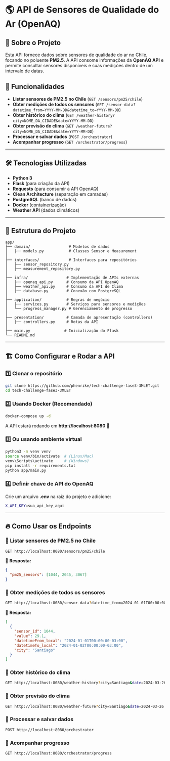 # 🌎 API de Sensores de Qualidade do Ar (OpenAQ)

## 📌 Sobre o Projeto
Esta API fornece dados sobre sensores de qualidade do ar no Chile, focando no poluente **PM2.5**. A API consome informações da **OpenAQ API** e permite consultar sensores disponíveis e suas medições dentro de um intervalo de datas.

## 🚀 Funcionalidades
- **Listar sensores de PM2.5 no Chile** (`GET /sensors/pm25/chile`)
- **Obter medições de todos os sensores** (`GET /sensor-data?datetime_from=YYYY-MM-DD&datetime_to=YYYY-MM-DD`)
- **Obter histórico do clima** (`GET /weather-history?city=NOME_DA_CIDADE&date=YYYY-MM-DD`)
- **Obter previsão do clima** (`GET /weather-future?city=NOME_DA_CIDADE&date=YYYY-MM-DD`)
- **Processar e salvar dados** (`POST /orchestrator`)
- **Acompanhar progresso** (`GET /orchestrator/progress`)

---

## 🛠 Tecnologias Utilizadas
- **Python 3**
- **Flask** (para criação da API)
- **Requests** (para consumir a API OpenAQ)
- **Clean Architecture** (separação em camadas)
- **PostgreSQL** (banco de dados)
- **Docker** (containerização)
- **Weather API** (dados climáticos)

---

## 📂 Estrutura do Projeto
```
app/
├── domain/                 # Modelos de dados
│   ├── models.py           # Classes Sensor e Measurement
│
├── interfaces/             # Interfaces para repositórios
│   ├── sensor_repository.py
│   ├── measurement_repository.py
│
├── infra/                 # Implementação de APIs externas
│   ├── openaq_api.py      # Consumo da API OpenAQ
│   ├── weather_api.py     # Consumo da API de Clima
│   ├── database.py        # Conexão com PostgreSQL
│
├── application/           # Regras de negócio
│   ├── services.py        # Serviços para sensores e medições
│   └── progress_manager.py # Gerenciamento de progresso
│
├── presentation/          # Camada de apresentação (controllers)
│   ├── controllers.py     # Rotas da API
│
├── main.py               # Inicialização do Flask
└── README.md
```

---

## 🏗 Como Configurar e Rodar a API

### 1️⃣ Clonar o repositório
```sh
git clone https://github.com/phenrike/tech-challenge-fase3-3MLET.git
cd tech-challenge-fase3-3MLET
```

### 2️⃣ Usando Docker (Recomendado)
```sh
docker-compose up -d
```
A API estará rodando em **http://localhost:8080** 🚀

### 3️⃣ Ou usando ambiente virtual
```sh
python3 -m venv venv
source venv/bin/activate  # (Linux/Mac)
venv\Scripts\activate     # (Windows)
pip install -r requirements.txt
python app/main.py
```

### 4️⃣ Definir chave de API do OpenAQ
Crie um arquivo **.env** na raiz do projeto e adicione:
```sh
X_API_KEY=sua_api_key_aqui
```

---

## 🔥 Como Usar os Endpoints

### 📍 **Listar sensores de PM2.5 no Chile**
```sh
GET http://localhost:8080/sensors/pm25/chile
```
📌 **Resposta:**
```json
{
  "pm25_sensors": [1044, 2045, 3067]
}
```

### 📍 **Obter medições de todos os sensores**
```sh
GET http://localhost:8080/sensor-data?datetime_from=2024-01-01T00:00:00Z&datetime_to=2024-01-31T00:00:00Z
```
📌 **Resposta:**
```json
[
  {
    "sensor_id": 1044,
    "value": 29.1,
    "datetimeFrom_local": "2024-01-01T00:00:00-03:00",
    "datetimeTo_local": "2024-01-02T00:00:00-03:00",
    "city": "Santiago"
  }
]
```

### 📍 **Obter histórico do clima**
```sh
GET http://localhost:8080/weather-history?city=Santiago&date=2024-03-26
```

### 📍 **Obter previsão do clima**
```sh
GET http://localhost:8080/weather-future?city=Santiago&date=2024-03-26
```

### 📍 **Processar e salvar dados**
```sh
POST http://localhost:8080/orchestrator
```

### 📍 **Acompanhar progresso**
```sh
GET http://localhost:8080/orchestrator/progress
```